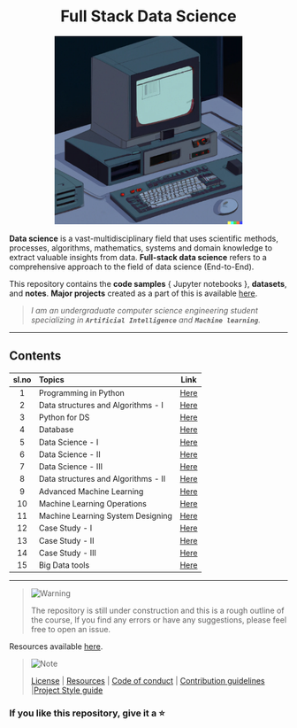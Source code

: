 <h1 align="center">Full Stack Data Science</h1>

<p align="center">
    <a href="https://github.com/kannanjayachandran/Full-Stack-Data-Science"><img src="Logo.png" alt="Logo" height=340></a>
</p>

**Data science** is a vast-multidisciplinary field that uses scientific methods, processes, algorithms, mathematics, systems and domain knowledge to extract valuable insights from data. **Full-stack data science** refers to a comprehensive approach to the field of data science (End-to-End).

This repository contains the **code samples** { Jupyter notebooks }, **datasets**, and **notes**. **Major projects** created as a part of this is available [here](./Major_Projects.md).

> _I am an undergraduate computer science engineering student specializing in **`Artificial Intelligence`** and **`Machine learning`**._

---

## Contents

| sl.no | Topics                              |                               Link                                |
| :---: | :---------------------------------- | :---------------------------------------------------------------: |
|   1   | Programming in Python               | [Here](./01.%20Introduction%20to%20Programming%20using%20Python/) |
|   2   | Data structures and Algorithms - I  |   [Here](./02.%20Data%20structures%20and%20Algorithms%20-%20I/)   |
|   3   | Python for DS                       |                [Here](./03.%20Python%20for%20DS/)                 |
|   4   | Database                            |                     [Here](./04.%20Database/)                     |
|   5   | Data Science - I                    |                  [Here](./05.%20Data_Science-I/)                  |
|   6   | Data Science - II                   |                 [Here](./06.%20Data_Science-II/)                  |
|   7   | Data Science - III                  |                 [Here](./07.%20Data_Science-III/)                 |
|   8   | Data structures and Algorithms - II |  [Here](./08.%20Data%20structures%20and%20Algorithms%20-%20II/)   |
|   9   | Advanced Machine Learning           |               [Here](./09.%20Adv_Machine_Learning/)               |
|  10   | Machine Learning Operations         |                      [Here](./10.%20MlOps/)                       |
|  11   | Machine Learning System Designing   |                      [Here](./10.%20MlOps/)                       |
|  12   | Case Study - I                      |                 [Here](./12.%20Case%20Studies-I/)                 |
|  13   | Case Study - II                     |                [Here](./13.%20Case%20Studies-II/)                 |
|  14   | Case Study - III                    |                [Here](./14.%20Case%20Studies-III/)                |
|  15   | Big Data tools                      |      [Here](./15.%20Big%20data%20anallytics%20and%20tools/)       |

---

> <picture>
>   <source media="(prefers-color-scheme: light)" srcset="https://raw.githubusercontent.com/Mqxx/GitHub-Markdown/main/blockquotes/badge/light-theme/warning.svg">
>   <img alt="Warning" src="https://raw.githubusercontent.com/Mqxx/GitHub-Markdown/main/blockquotes/badge/dark-theme/warning.svg">
> </picture><br>
>
> The repository is still under construction and this is a rough outline of the course, If you find any errors or have any suggestions, please feel free to open an issue.

Resources available [here](/Resources.md).

> <picture>
>   <source media="(prefers-color-scheme: light)" srcset="https://raw.githubusercontent.com/Mqxx/GitHub-Markdown/main/blockquotes/badge/light-theme/note.svg">
>   <img alt="Note" src="https://raw.githubusercontent.com/Mqxx/GitHub-Markdown/main/blockquotes/badge/dark-theme/note.svg">
> </picture><br>
>
> [License](LICENSE) | [Resources](Resources.md) | [Code of conduct](CODE_OF_CONDUCT.md) | [Contribution guidelines](CONTRIBUTING.md) |[Project Style guide](Style_Guide.md)

### If you like this repository, give it a ⭐️
